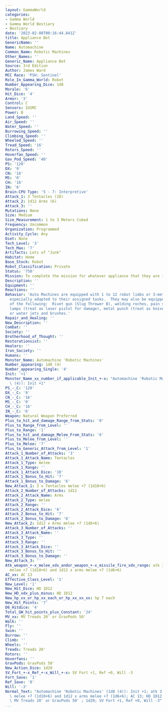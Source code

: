 ```yaml
---
layout: GammaWorld
categories:
- Gamma World
- Gamma World Bestiary
- Bestiary
date: '2023-02-08T00:16:44.841Z'
title: Appliance Bot
GenericName: ''
Name: Automachine
Common_Name: Robotic Machines
Other_Names: ''
Generic_Name: Appliance Bot
Source: 3rd Edition
Author: James Ward
MCC Race: 'PSH: Sentinel'
Role_In_Gamma_World: Robot
Number_Appearing_Dice: 1d8
Morale: '6'
Hit_Dice: '4'
Armor: '3'
Control: C
Sensors: IUSMC
Power: B
Land_Speed: ''
Air_Speed: ''
Water_Speed: ''
Burrowing_Speed: ''
Climbing_Speed: ''
Wheeled_Speed: ''
Tread_Speed: '16'
Rotors_Speed: ''
Hoverfan_Speed: ''
Gav_Pod_Speed: '40'
PS: '120'
DX: '9'
CN: '16'
MS: '0'
CH: '16'
IN: '6'
Brain-CPU Type: '5 - 7: Interpretive'
Attack_1: 3 Tentacles (10)
Attack_2: 1d12 Arms (6)
Attack_3: ''
Mutations: None
Size: Medium
Size_Measurement: 1 to 3 Meters Cubed
Frequency: Uncommon
Organization: Programmed
Activity_Cycle: Any
Diet: None
Tech_Level: '3'
Tech_Max: '7'
Artifacts: Lots of "Junk"
Habitat: Home
Base_Stock: Robot
Robot_Classification: Private
Status: '750'
Mission: To complete the mission for whatever appliance that they are imbedded in.
Description: ''
Equipment: ''
Reactions: ''
Behavior: 'Auto Machines are equipped with 1 to 12 robot limbs or 3-meter long tentacles,
  especially adapted to their assigned tasks.  They may also be equipped with one
  of the following:  Rivet gun (Slug Thrower B), welding roches, pain spray, heat
  lamps (treat as laser pistol for damage), metal punch (treat as knives), wire binders,
  or water jets and brushes.'
Repair_and_Healing: ''
New_Description: ''
Combat: ''
Society: ''
Brotherhood_of_Thought: ''
Restorationsist: ''
Healers: ''
Iron_Society: ''
Humans: ''
Monster_Name: Automachine 'Robotic Machines'
Number_appearing: 1d8 (4)
Number_appearing_Single: '4'
Init: '+1'
Monster_Name_xx_number_if_applicable_Init_+-x: "Automachine 'Robotic Machines' (1d8\
  \ (4)): Init +1"
PS_-_C: '120'
DX_-_C: '9'
CN_-_C: '16'
MS_-_C: '0'
CH_-_C: '16'
IN_-_C: '6'
Weapon: Natural Weapon Preferred
Plus_to_hit_and_damage_Range_from_Stats: '0'
Plus_to_Range_from_Level: ''
Plus_to_Range: '1'
Plus_to_hit_and_damage_Melee_From_Stats: '6'
Plus_to_Melee_from_Level: ''
Plus_to_Melee: '7'
Plus_to_Generic_Attack_from_Level: '1'
Attack_1_Number_of_Attacks: '3'
Attack_1_Attack_Name: Tentacles
Attack_1_Type: melee
Attack_1_Range: ''
Attack_1_Attack_Dice: '10'
Attack_1_Bonus_to_Hit: '7'
Attack_1_Bonus_to_Damage: '6'
New_Attack_1: 3 x Tentacles melee +7 (1d10+6)
Attack_2_Number_of_Attacks: 1d12
Attack_2_Attack_Name: Arms
Attack_2_Type: melee
Attack_2_Range: ''
Attack_2_Attack_Dice: '6'
Attack_2_Bonus_to_Hit: '7'
Attack_2_Bonus_to_Damage: '6'
New_Attack_2: 1d12 x Arms melee +7 (1d6+6)
Attack_3_Number_of_Attacks: ''
Attack_3_Attack_Name: ''
Attack_3_Type: ''
Attack_3_Range: ''
Attack_3_Attack_Dice: ''
Attack_3_Bonus_to_Hit: ''
Attack_3_Bonus_to_Damage: ''
New_Attack_3: ''
Atk_weapon_+-x_melee_xdx_andor_weapon_+-x_missile_fire_xdx_range: atk 3 x tentacles
  melee +7 (1d10+6) and 1d12 x arms melee +7 (1d6+6)
AC_xx: AC 13
Effective_Class_Level: '1'
New_Level: '1'
New_Hit_Dice: HD 1D12
New_HD_xdx_plus_minus: HD 1D12
New_hp_xx_or_hp_xx_each_or_hp_xx_xx_xx: hp 7 each
New_Hit_Points: '7'
D6_Hitdice: '4'
Total_GW_hit_points_plus_Constant: '24'
MV_xx: MV Treads 20' or GravPods 50'
Walk: ''
Fly: ''
Swim: ''
Burrow: ''
Climb: ''
Wheels: ''
Treads: Treads 20'
Rotors: ''
Hoverfans: ''
GravPods: GravPods 50'
New_Action_Dice: 1d20
SV_Fort_+-x_Ref_+-x_Will_+-x: SV Fort +1, Ref +0, Will -3
Fort_Save: '1'
Ref_Save: '0'
Will: '-3'
Normal_Text: "Automachine 'Robotic Machines' (1d8 (4)): Init +1; atk 3 x tentacles\
  \ melee +7 (1d10+6) and 1d12 x arms melee +7 (1d6+6); AC 13; HD 1D12 hp 7 each;\
  \ MV Treads 20' or GravPods 50' ; 1d20; SV Fort +1, Ref +0, Will -3"
...
```

